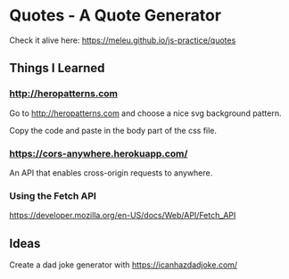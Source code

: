 # Quotes - A Quote Generator

Check it alive here: <https://meleu.github.io/js-practice/quotes>

## Things I Learned

### <http://heropatterns.com>

Go to <http://heropatterns.com> and choose a nice svg background pattern.

Copy the code and paste in the body part of the css file.


### <https://cors-anywhere.herokuapp.com/>

An API that enables cross-origin requests to anywhere.


### Using the Fetch API

<https://developer.mozilla.org/en-US/docs/Web/API/Fetch_API>


## Ideas

Create a dad joke generator with <https://icanhazdadjoke.com/>